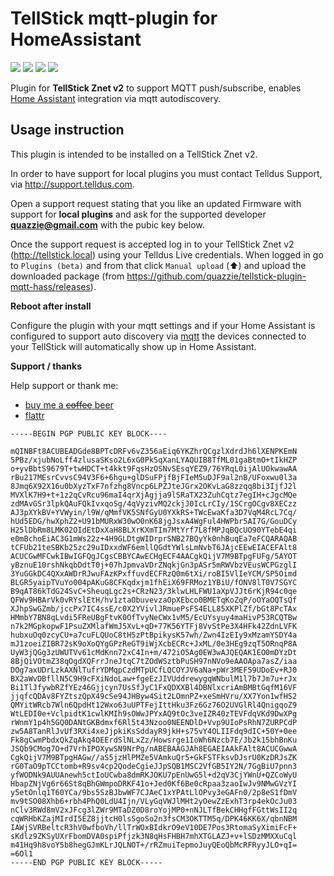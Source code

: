 # TellStick mqtt-plugin for HomeAssistant
<img src="https://img.shields.io/github/v/release/quazzie/tellstick-plugin-mqtt-hass?include_prereleases" /> <img src="https://img.shields.io/github/release-date-pre/quazzie/tellstick-plugin-mqtt-hass" /> <img src="https://img.shields.io/github/commits-since/quazzie/tellstick-plugin-mqtt-hass/latest" /> <img src="https://img.shields.io/github/downloads/quazzie/tellstick-plugin-mqtt-hass/total" />

Plugin for **TellStick Znet v2** to support MQTT push/subscribe, enables [Home Assistant](https://home-assistant.io) integration via mqtt autodiscovery.

## Usage instruction

This plugin is intended to be installed on a TellStick Znet v2.

In order to have support for local plugins you must contact Telldus Support, via http://support.telldus.com.

Open a support request stating that you like an updated Firmware with support for **local plugins** and ask for the supported developer **quazzie@gmail.com** with the pubic key below.

Once the support request is accepted log in to your TellStick Znet v2 (http://tellstick.local) using your Telldus Live credentials. When logged in go to `Plugins (beta)` and from that click `Manual upload` (:arrow_up:) and upload the downloaded package (from https://github.com/quazzie/tellstick-plugin-mqtt-hass/releases).

**Reboot after install**

Configure the plugin with your mqtt settings and if your Home Assistant is configured to support auto discovery via [mqtt](https://www.home-assistant.io/integrations/mqtt) the devices connected to your TellStick will automatically show up in Home Assistant.

**Support / thanks**

Help support or thank me:
* [buy me a ~~coffee~~ beer](https://www.buymeacoffee.com/quazzie)
* [flattr](https://flattr.com/github/quazzie)

```key
-----BEGIN PGP PUBLIC KEY BLOCK----

mQINBFt8ACUBEADGde8BPTcDRFv6vZ356aEiq6YKZhrQCgzlXdrdJh6lXENPKEmN
5PBz/xjubNoLff4zlusaSKso2L6xG0PkSqXanLYAQUIB8TfML01gaBtmO+tIkHZP
o+yvBbtS9679T+twHDCT+t4kkt9FqsHzOSNvSEsqYEZ9/76YRqL0ijAlUOkwawAA
rBu217MEsrCvvsC94V3F6+6hgu+glDSuFPjfBjFIeM5uDJF9al2nB/UFoxwu0l3a
8Jmq6X92X16u0bXyzTxF7nfzhg8Vncp6LPZJteJGrx2OKvLaG8zzqq8bi3IjfJ2l
MVXlK7H9+t+1z2qCvRcu96maI4qrXjAgjja9lSRaTX23ZuhCqtz7egIH+cJgcMQe
zdMAvGSr3lpkQAuFQkIvxqoSg/4qVyzivMQ2ckjJ0IcLrCIy/1SCrgOCgv8XECzz
AJ3pXYkBV+YVWyin/l9W/qMmfVK5SNfGyU0YXkRS+TWcEwaKfa3D7VqM4RcL7Cq/
hUd5EDG/hwXphZ2+U91bMURxW30wO0nK68jgJsxA4WgFul4HWPbr5AI7G/GouDCy
H25lDbRm8LMK02OIdEtDxXaH8BLXrKXmTIm7MtYrf7L8fMPJqBQcUO90YTebE4qi
e0mBchoEiAC3G1mWs22z+4H9GLDtgWIDrprSNB27BQyYk0nhBuqEa7eFCQARAQAB
tCFUb21teSBKb25zc29uIDxxdWF6emllQGdtYWlsLmNvbT6JAjcEEwEIACEFAlt8
ACUCGwMFCwkIBwIGFQgJCgsCBBYCAwECHgECF4AACgkQijV7M9BTpgFUFg/5AYOT
yBznuE10rshNkqbDdtT0j+07hJpmvaVDrZNqkjGn3pASr5mRWVbzVEusWCPGzglI
3YuGGkDC4QXxAWDrRJwuFAzKPxffuvdECFRzQ0m6tXi/roBI5VlIeYCM/SP5Oimd
BLGR5yaipTVuYo004pAKuG8CFKqdxjm1fhEiX69FRMoz1YBiU/fONV8lT0V7SGYC
B9qAT86kTdG24SvC+SheuqLgc2s+CRzN23/3klwLHLFWU1aXpVJJt6rKjR94c0qe
QFWv9HBArVk0vRYslEtH/hv1ztaObuvevzaOpXEbco0BMETqKoZqP/oOYaOQTsQf
XJhpSwGZmb/jccPx7IC4ssE/c0X2YVivlJRmuePsFS4ELL85XKPlZf/bGt8PcTAx
HMmbY7BN8qLvdi5FReUBgFtvK0OfTvyNeCWx1vM5/EcUYsyuy4maHivP53RCQTBw
n7k2MGpkopwF1PsuZXMlafWmJ5XvL+qD+77K56YTFj8VvStPe3X4HFk42ZdnLVFK
hubxuOq0zcyCU+a7cuFLQUoC8tH5zPtBpikysK57wh/Zwn4IzEIy9xMzamYSDY4a
mJ1zoeiZIBR72sK9oXoQYgGPzReGT9iWjXcbECRc+JxML/0e3HEg9zqT5ORnqP8A
UyW3jQGg3zUWUTVv61cMdKnn72xC4In+m/472iO5Ag0EW3wAJQEQAK1EO0mDYzDt
8BjQiVOtmZ38qOgdXQFrrJneJtqC7tZOdWSztbPuSH97nNVo9eAAOApa7asZ/iaa
DOg7axUDrLzkAXNlTufrYDMqpCzdMTpUCfLQCOYJV6aNa+pWr3MEF59UDoEv+RJ0
BX2aWvDBfllN5C9H9cFXiNdoLaw+fgeEzJIVUddrewygqWNbulM1l7b7Jm7u+rJx
Bi1TlJfywbRZfYEz46Gjjcyn7UsSfJyC1FxQDXXBl4DBNlxcriAmBMBtGqfM16VF
jjqfcQDAv8FYZtszQpX49cSe94JHByw4Sit2LOmnPZ+xeSmHVru/XX7Yon1wfHS2
QMYitWRcb7Wln6QpdHt12Wxo63uUPTFejIttHku3Fz6Gz76O2UVGlRl4QnigqoZ9
WtLEDI0e+VclpidtK1cwlKMIh9sOWwJPYxAQ9tOc3veIZR40zTEVFdqVKd9DwXPg
rWnmY1p4h5GQ0DANtGKBdmxf6Rl5t43Nzoo0NEENDlD+Vvp9UIoPsRhN7ZURPCdP
zw5A8TanRlJvUf3RXi4xeJjpkiKsSddayR9jkH+s75vY4OLIIFdq9dIC+50Y+0ee
Fk8gCwmPbdxQkZqAkq4OEErdSlNLxZz/Howsrge1IoWh6Nzcb7E/Jb2k15bhBnKu
JSQb9CMog7O+d7VrhIPOXywSN9NrPg/nABEBAAGJAh8EGAEIAAkFAlt8ACUCGwwA
CgkQijV7M9BTpgHAGw//aS5jzHlPMZe5VAmkuQr5+GkFSTFksvDJsrU0KzDRJsZK
rG0TaO9pTCCtomb+R9sv4cp2QodeCgieJJpSQB1MSC2VfGB5IY2N/7GgBiU7pnn3
yfWODNk9AUUAnewh5ctIoUCwba8dmRKJOKU7pEnUwG5l+d2qV3CjYWnU+QZCoWyU
HbapZNjVg6r66St8qBhGWmpoDRKF41o+Jed0Kf6Be0cRpaa3zaoIwJv9NMwGVzYI
y5etOnlq1T60YCa/9bs5SzBJbwWF7CJAeC1xYPAtLlOPvy3eGAFn0/2p8eS1fDmV
mv9tSO08Xhb6+rbh4PhQ0LdU4Ijn/VLyGqVWJlMHt2yOewZzExhT3rp4ekOcJu03
nClv3RWd8mV2xJFcg3lZWr9MTaDZ0D8roYojMP0+nNJLTfBekCHHgfFGttWsII2q
cqWRHbKZajMIrdI5EZ8jjtcH0lsSgoSo2n3fsCM3OKTTM5q/DPK46KK6X/qbnNBM
IAWjSVRBeltcR3hV0wfboVh/llTrWOxBIdkrO9eV10DE7Pos3RtomaSyXimiFcF+
sKdlz9ZKSyUXrFbomDVA0spiPfjzk3N8qHsFHBH7mhXTGLAZJ+v+lSDzMMXXuCql
m41Hq9h8voY5b8hegGJmKLrJQLNOT+/rRZmuiTepmoJuyQEoQbMcRFRyyJLO+qI=
=6Ol1
-----END PGP PUBLIC KEY BLOCK-----
```
